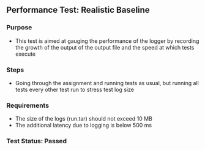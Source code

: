 ## Performance Test: Realistic Baseline

### Purpose
- This test is aimed at gauging the performance of the logger by recording the growth of the output of the output file and the speed at which tests execute

### Steps
- Going through the assignment and running tests as usual, but running all tests every other test run to stress test log size

### Requirements
- The size of the logs (run.tar) should not exceed 10 MB
- The additional latency due to logging is below 500 ms

### Test Status: Passed